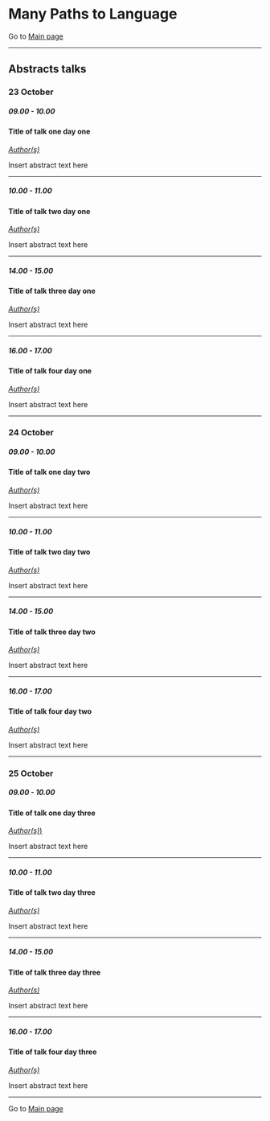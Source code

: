 # Many Paths to Language

Go to [Main page](../MPaL_handbook)

---

## Abstracts talks

### 23 October

##### 09.00 - 10.00

#### Title of talk one day one

[*Author(s)*](./authors)

Insert abstract text here

---

##### 10.00 - 11.00

#### Title of talk two day one

[*Author(s)*](./authors)

Insert abstract text here

---

##### 14.00 - 15.00

#### Title of talk three day one

[*Author(s)*](./authors)

Insert abstract text here

---

##### 16.00 - 17.00

#### Title of talk four day one

[*Author(s)*](./authors)

Insert abstract text here


---

### 24 October

##### 09.00 - 10.00

#### Title of talk one day two

[*Author(s)*](./authors)

Insert abstract text here

---

##### 10.00 - 11.00

#### Title of talk two day two

[*Author(s)*](./authors)

Insert abstract text here

---

##### 14.00 - 15.00

#### Title of talk three day two

[*Author(s)*](./authors)

Insert abstract text here

---

##### 16.00 - 17.00

#### Title of talk four day two

[*Author(s)*](./authors)

Insert abstract text here

---

### 25 October

##### 09.00 - 10.00

#### Title of talk one day three

[*Author(s)*)](./authors)

Insert abstract text here

---

##### 10.00 - 11.00

#### Title of talk two day three

[*Author(s)*](./authors)

Insert abstract text here

---

##### 14.00 - 15.00

#### Title of talk three day three

[*Author(s)*](./authors)

Insert abstract text here

---

##### 16.00 - 17.00

#### Title of talk four day three

[*Author(s)*](./authors)

Insert abstract text here

---

Go to [Main page](../MPaL_handbook)
